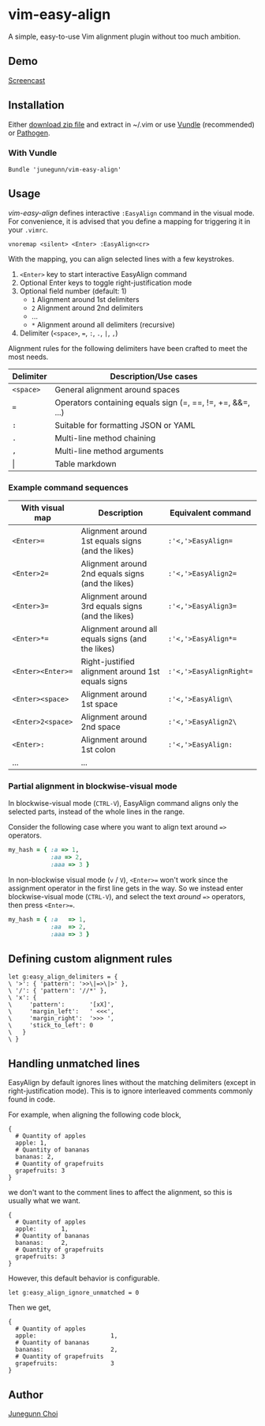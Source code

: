 vim-easy-align
==============

A simple, easy-to-use Vim alignment plugin without too much ambition.

Demo
----

[Screencast](https://vimeo.com/63506219)

Installation
------------

Either [download zip file](http://www.vim.org/scripts/script.php?script_id=4520)
and extract in ~/.vim or use [Vundle](https://github.com/gmarik/vundle) (recommended)
or [Pathogen](https://github.com/tpope/vim-pathogen).

### With Vundle

```vim
Bundle 'junegunn/vim-easy-align'
```

Usage
-----

_vim-easy-align_ defines interactive `:EasyAlign` command in the visual mode.
For convenience, it is advised that you define a mapping for triggering it in your `.vimrc`.

```vim
vnoremap <silent> <Enter> :EasyAlign<cr>
```

With the mapping, you can align selected lines with a few keystrokes.

1. `<Enter>` key to start interactive EasyAlign command
1. Optional Enter keys to toggle right-justification mode
1. Optional field number (default: 1)
    - `1`        Alignment around 1st delimiters
    - `2`        Alignment around 2nd delimiters
    - ...
    - `*`        Alignment around all delimiters (recursive)
1. Delimiter (`<space>`, `=`, `:`, `.`, `|`, `,`)

Alignment rules for the following delimiters have been crafted to meet the most needs.

| Delimiter | Description/Use cases                                      |
| --------- | ---------------------------------------------------------- |
| `<space>` | General alignment around spaces                            |
| `=`       | Operators containing equals sign (=, ==, !=, +=, &&=, ...) |
| `:`       | Suitable for formatting JSON or YAML                       |
| `.`       | Multi-line method chaining                                 |
| `,`       | Multi-line method arguments                                |
| &#124;    | Table markdown                                             |

### Example command sequences

| With visual map   | Description                                       | Equivalent command      |
| ----------------- | ------------------------------------------------- | ----------------------- |
| `<Enter>=`        | Alignment around 1st equals signs (and the likes) | `:'<,'>EasyAlign=`      |
| `<Enter>2=`       | Alignment around 2nd equals signs (and the likes) | `:'<,'>EasyAlign2=`     |
| `<Enter>3=`       | Alignment around 3rd equals signs (and the likes) | `:'<,'>EasyAlign3=`     |
| `<Enter>*=`       | Alignment around all equals signs (and the likes) | `:'<,'>EasyAlign*=`     |
| `<Enter><Enter>=` | Right-justified alignment around 1st equals signs | `:'<,'>EasyAlignRight=` |
| `<Enter><space>`  | Alignment around 1st space                        | `:'<,'>EasyAlign\ `     |
| `<Enter>2<space>` | Alignment around 2nd space                        | `:'<,'>EasyAlign2\ `    |
| `<Enter>:`        | Alignment around 1st colon                        | `:'<,'>EasyAlign:`      |
| ...               | ...                                               |                         |

### Partial alignment in blockwise-visual mode

In blockwise-visual mode (`CTRL-V`), EasyAlign command aligns only the selected
parts, instead of the whole lines in the range.

Consider the following case where you want to align text around `=>` operators.

```ruby
my_hash = { :a => 1,
            :aa => 2,
            :aaa => 3 }
```

In non-blockwise visual mode (`v` / `V`), `<Enter>=` won't work since the assignment
operator in the first line gets in the way.
So we instead enter blockwise-visual mode (`CTRL-V`), and select the text *around*
`=>` operators, then press `<Enter>=`.

```ruby
my_hash = { :a   => 1,
            :aa  => 2,
            :aaa => 3 }
```

Defining custom alignment rules
-------------------------------

```vim
let g:easy_align_delimiters = {
\ '>': { 'pattern': '>>\|=>\|>' },
\ '/': { 'pattern': '//*' },
\ 'x': {
\     'pattern':       '[xX]',
\     'margin_left':   ' <<<',
\     'margin_right':  '>>> ',
\     'stick_to_left': 0
\   }
\ }
```

Handling unmatched lines
------------------------

EasyAlign by default ignores lines without the matching delimiters (except in right-justification mode).
This is to ignore interleaved comments commonly found in code.

For example, when aligning the following code block,

```
{
  # Quantity of apples
  apple: 1,
  # Quantity of bananas
  bananas: 2,
  # Quantity of grapefruits
  grapefruits: 3
}
```

we don't want to the comment lines to affect the alignment,
so this is usually what we want.

```
{
  # Quantity of apples
  apple:       1,
  # Quantity of bananas
  bananas:     2,
  # Quantity of grapefruits
  grapefruits: 3
}
```

However, this default behavior is configurable.

```vim
let g:easy_align_ignore_unmatched = 0
```

Then we get,

```
{
  # Quantity of apples
  apple:                     1,
  # Quantity of bananas
  bananas:                   2,
  # Quantity of grapefruits
  grapefruits:               3
}
```

Author
------

[Junegunn Choi](https://github.com/junegunn)
